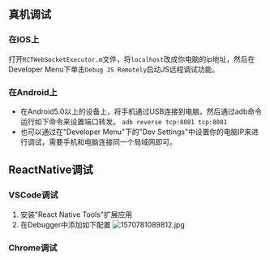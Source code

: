 ## 真机调试
### 在IOS上
打开`RCTWebSocketExecutor.m`文件，将`localhost`改成你电脑的ip地址，然后在Developer Menu下单击`Debug JS Remotely`启动JS远程调试功能。
### 在Android上
* 在Android5.0以上的设备上，将手机通过USB连接到电脑，然后通过adb命令运行如下命令来设置端口转发。
`adb reverse tcp:8081 tcp:8081`
* 也可以通过在"Developer Menu"下的"Dev Settings"中设置你的电脑IP来进行调试，需要手机和电脑连接同一个局域网即可。

## ReactNative调试
### VSCode调试
1. 安装"React Native Tools"扩展应用
2. 在Debugger中添加如下配置
![1570781089812.jpg](0)

### Chrome调试